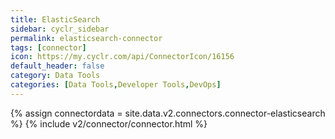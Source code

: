 ```yaml
---
title: ElasticSearch
sidebar: cyclr_sidebar
permalink: elasticsearch-connector
tags: [connector]
icon: https://my.cyclr.com/api/ConnectorIcon/16156
default_header: false
category: Data Tools
categories: [Data Tools,Developer Tools,DevOps]
---
```

{% assign connectordata = site.data.v2.connectors.connector-elasticsearch %}
{% include v2/connector/connector.html %}	